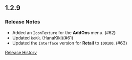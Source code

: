 ## 1.2.9

### Release Notes

- Added an `IconTexture` for the **AddOns** menu. (#62)
- Updated `koKR`. (HanaKiki)(#61)
- Updated the `Interface` version for **Retail** to `100100`. (#63)

[Release History](https://github.com/SFX-WoW/AceGUI-3.0_SFX-Widgets/wiki/History)
